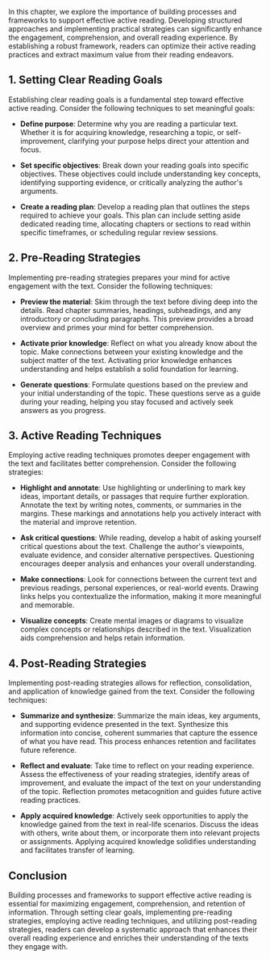 
In this chapter, we explore the importance of building processes and frameworks to support effective active reading. Developing structured approaches and implementing practical strategies can significantly enhance the engagement, comprehension, and overall reading experience. By establishing a robust framework, readers can optimize their active reading practices and extract maximum value from their reading endeavors.

**1. Setting Clear Reading Goals**
----------------------------------

Establishing clear reading goals is a fundamental step toward effective active reading. Consider the following techniques to set meaningful goals:

* **Define purpose**: Determine why you are reading a particular text. Whether it is for acquiring knowledge, researching a topic, or self-improvement, clarifying your purpose helps direct your attention and focus.

* **Set specific objectives**: Break down your reading goals into specific objectives. These objectives could include understanding key concepts, identifying supporting evidence, or critically analyzing the author's arguments.

* **Create a reading plan**: Develop a reading plan that outlines the steps required to achieve your goals. This plan can include setting aside dedicated reading time, allocating chapters or sections to read within specific timeframes, or scheduling regular review sessions.

**2. Pre-Reading Strategies**
-----------------------------

Implementing pre-reading strategies prepares your mind for active engagement with the text. Consider the following techniques:

* **Preview the material**: Skim through the text before diving deep into the details. Read chapter summaries, headings, subheadings, and any introductory or concluding paragraphs. This preview provides a broad overview and primes your mind for better comprehension.

* **Activate prior knowledge**: Reflect on what you already know about the topic. Make connections between your existing knowledge and the subject matter of the text. Activating prior knowledge enhances understanding and helps establish a solid foundation for learning.

* **Generate questions**: Formulate questions based on the preview and your initial understanding of the topic. These questions serve as a guide during your reading, helping you stay focused and actively seek answers as you progress.

**3. Active Reading Techniques**
--------------------------------

Employing active reading techniques promotes deeper engagement with the text and facilitates better comprehension. Consider the following strategies:

* **Highlight and annotate**: Use highlighting or underlining to mark key ideas, important details, or passages that require further exploration. Annotate the text by writing notes, comments, or summaries in the margins. These markings and annotations help you actively interact with the material and improve retention.

* **Ask critical questions**: While reading, develop a habit of asking yourself critical questions about the text. Challenge the author's viewpoints, evaluate evidence, and consider alternative perspectives. Questioning encourages deeper analysis and enhances your overall understanding.

* **Make connections**: Look for connections between the current text and previous readings, personal experiences, or real-world events. Drawing links helps you contextualize the information, making it more meaningful and memorable.

* **Visualize concepts**: Create mental images or diagrams to visualize complex concepts or relationships described in the text. Visualization aids comprehension and helps retain information.

**4. Post-Reading Strategies**
------------------------------

Implementing post-reading strategies allows for reflection, consolidation, and application of knowledge gained from the text. Consider the following techniques:

* **Summarize and synthesize**: Summarize the main ideas, key arguments, and supporting evidence presented in the text. Synthesize this information into concise, coherent summaries that capture the essence of what you have read. This process enhances retention and facilitates future reference.

* **Reflect and evaluate**: Take time to reflect on your reading experience. Assess the effectiveness of your reading strategies, identify areas of improvement, and evaluate the impact of the text on your understanding of the topic. Reflection promotes metacognition and guides future active reading practices.

* **Apply acquired knowledge**: Actively seek opportunities to apply the knowledge gained from the text in real-life scenarios. Discuss the ideas with others, write about them, or incorporate them into relevant projects or assignments. Applying acquired knowledge solidifies understanding and facilitates transfer of learning.

**Conclusion**
--------------

Building processes and frameworks to support effective active reading is essential for maximizing engagement, comprehension, and retention of information. Through setting clear goals, implementing pre-reading strategies, employing active reading techniques, and utilizing post-reading strategies, readers can develop a systematic approach that enhances their overall reading experience and enriches their understanding of the texts they engage with.
